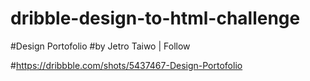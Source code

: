 # dribble-design-to-html-challenge

#Design Portofolio
#by Jetro Taiwo | Follow

#https://dribbble.com/shots/5437467-Design-Portofolio